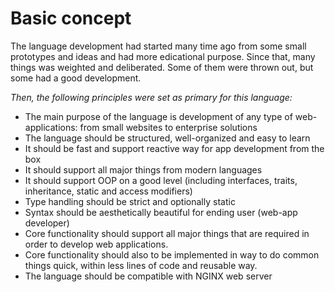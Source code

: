 # Basic concept

The language development had started many time ago from some small prototypes and ideas and had more edicational purpose. 
Since that, many things was weighted and deliberated. Some of them were thrown out, but some had a good development.

*Then, the following principles were set as primary for this language:*
- The main purpose of the language is development of any type of web-applications: from small websites to enterprise solutions
- The language should be structured, well-organized and easy to learn
- It should be fast and support reactive way for app development from the box
- It should support all major things from modern languages
- It should support OOP on a good level (including interfaces, traits, inheritance, static and access modifiers)
- Type handling should be strict and optionally static
- Syntax should be aesthetically beautiful for ending user (web-app developer)
- Core functionality should support all major things that are required in order to develop web applications.
- Core functionality should also to be implemented in way to do common things quick, within less lines of code and reusable way.
- The language should be compatible with NGINX web server 
